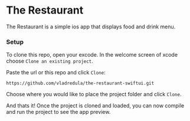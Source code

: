 #  The Restaurant
The Restaurant is a simple ios app that displays food and drink menu.

### Setup
To clone this repo, open your excode. In the welcome screen of xcode choose `Clone an existing project`.

Paste the url or this repo and click `Clone`:
```
https://github.com/vladredula/the-restaurant-swiftui.git
```

Choose where you would like to place the project folder and click `Clone`.

And thats it! Once the project is cloned and loaded, you can now compile and run the project to see the app preview.
